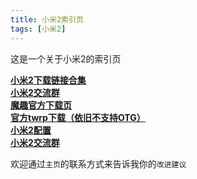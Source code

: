 ```yaml
---
title: 小米2索引页
tags: [小米2]
---
```

这是一个关于小米2的索引页



**[小米2下载链接合集](https://lswlc33.github.io/blog/2s-downloadlinks/)**  
**[小米2交流群](https://lswlc33.github.io/blog/2sgroups/)**  
**[魔趣官方下载页](https://download.mokeedev.com/aries.html)**  
**[官方twrp下载（依旧不支持OTG）](https://dl.twrp.me/aries/)**  
**[小米2配置](https://lswlc33.github.io/blog/2s-peizhi/)**  
**[小米2交流群](https://lswlc33.github.io/blog/2sgroups/)**  





欢迎通过`主页`的联系方式来告诉我你的`改进建议`

